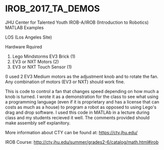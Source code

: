 # IROB_2017_TA_DEMOS
JHU Center for Talented Youth IROB-A/IROB (Introduction to Robotics) MATLAB Examples

LOS (Los Angeles Site) 

Hardware Rquired
1. Lego Mindstorms EV3 Brick (1)
2. EV3 or NXT Motors (2) 
3. EV3 or NXT Touch Sensor (1)

(I used 2 EV3 Medium motors as the adjustment knob and to rotate the fan. Any combination 
of motors (EV3 or NXT) should work fine.

This is code to control a fan that changes speed depending on how much a knob is turned. 
I wrote it as a demonstration for the class to see what using a programming language (even 
if it is proprietary and has a license that can costs as much as a house) to program a 
robot as opposed to using Lego's drag and drop software. I used this code in MATLAb in a 
lecture during class and my students recieved it well. The comments provided should make 
assembly self explanitory. 

More information about CTY can be found at: https://cty.jhu.edu/

IROB Course: http://cty.jhu.edu/summer/grades2-6/catalog/math.html#irob
